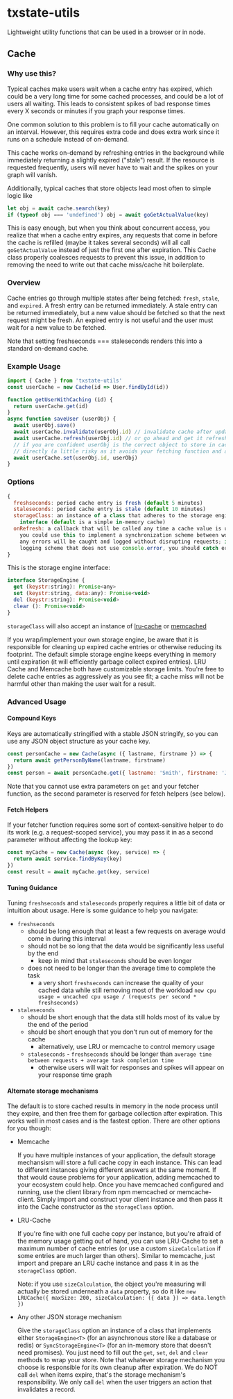# txstate-utils
Lightweight utility functions that can be used in a browser or in node.

## Cache
### Why use this?
Typical caches make users wait when a cache entry has expired, which could be a very long time for some cached processes, and could be a lot of users all waiting. This leads to consistent spikes of bad response times every X seconds or minutes if you graph your response times.

One common solution to this problem is to fill your cache automatically on an interval. However, this requires extra code and does extra work since it runs on a schedule instead of on-demand.

This cache works on-demand by refreshing entries in the background while immediately returning a slightly expired ("stale") result. If the resource is requested frequently, users will never have to wait and the spikes on your graph will vanish.

Additionally, typical caches that store objects lead most often to simple logic like
```javascript
let obj = await cache.search(key)
if (typeof obj === 'undefined') obj = await goGetActualValue(key)
```
This is easy enough, but when you think about concurrent access, you realize that when a cache entry expires, any requests that come in before the cache is refilled (maybe it takes several seconds) will all call `goGetActualValue` instead of just the first one after expiration. This Cache class properly coalesces requests to prevent this issue, in addition to removing the need to write out that cache miss/cache hit boilerplate.

### Overview
Cache entries go through multiple states after being fetched: `fresh`, `stale`, and `expired`. A fresh entry can be returned immediately. A stale entry can be returned immediately, but a new value should be fetched so that the next request might be fresh. An expired entry is not useful and the user must wait for a new value to be fetched.

Note that setting freshseconds === staleseconds renders this into a standard on-demand cache.

### Example Usage
```javascript
import { Cache } from 'txstate-utils'
const userCache = new Cache(id => User.findById(id))

function getUserWithCaching (id) {
  return userCache.get(id)
}
async function saveUser (userObj) {
  await userObj.save()
  await userCache.invalidate(userObj.id) // invalidate cache after update
  await userCache.refresh(userObj.id) // or go ahead and get it refreshed immediately
  // if you are confident userObj is the correct object to store in cache, you may set it
  // directly (a little risky as it avoids your fetching function and any logic it may be applying)
  await userCache.set(userObj.id, userObj)
}
```
### Options
```javascript
{
  freshseconds: period cache entry is fresh (default 5 minutes)
  staleseconds: period cache entry is stale (default 10 minutes)
  storageClass: an instance of a class that adheres to the storage engine
    interface (default is a simple in-memory cache)
  onRefresh: a callback that will be called any time a cache value is updated
    you could use this to implement a synchronization scheme between workers or instances
    any errors will be caught and logged without disrupting requests; if you have a custom
    logging scheme that does not use console.error, you should catch errors yourself
}
```
This is the storage engine interface:
```javascript
interface StorageEngine {
  get (keystr:string): Promise<any>
  set (keystr:string, data:any): Promise<void>
  del (keystr:string): Promise<void>
  clear (): Promise<void>
}
```
`storageClass` will also accept an instance of [lru-cache](https://www.npmjs.com/package/lru-cache) or [memcached](https://www.npmjs.com/package/memcached)

If you wrap/implement your own storage engine, be aware that it is responsible for cleaning up expired cache entries or otherwise reducing its footprint. The default simple storage engine keeps everything in memory until expiration (it will efficiently garbage collect expired entries). LRU Cache and Memcache both have customizable storage limits. You're free to delete cache entries as aggressively as you see fit; a cache miss will not be harmful other than making the user wait for a result.

### Advanced Usage
#### Compound Keys
Keys are automatically stringified with a stable JSON stringify, so you can use any JSON object structure as your cache key.
```javascript
const personCache = new Cache(async ({ lastname, firstname }) => {
  return await getPersonByName(lastname, firstname)
})
const person = await personCache.get({ lastname: 'Smith', firstname: 'John' })
```
Note that you cannot use extra parameters on `get` and your fetcher function, as the second parameter is reserved for fetch helpers (see below).
#### Fetch Helpers
If your fetcher function requires some sort of context-sensitive helper to do its work (e.g. a request-scoped service), you may pass it in as a second parameter without affecting the lookup key:
```javascript
const myCache = new Cache(async (key, service) => {
  return await service.findByKey(key)
})
const result = await myCache.get(key, service)
```
#### Tuning Guidance
Tuning `freshseconds` and `staleseconds` properly requires a little bit of data or intuition about usage. Here is some guidance to help you navigate:
* `freshseconds`
  * should be long enough that at least a few requests on average would come in during this interval
  * should not be so long that the data would be significantly less useful by the end
    * keep in mind that `staleseconds` should be even longer
  * does not need to be longer than the average time to complete the task
    * a very short `freshseconds` can increase the quality of your cached data while still removing most of the workload `new cpu usage = uncached cpu usage / (requests per second * freshseconds)`
* `staleseconds`
  * should be short enough that the data still holds most of its value by the end of the period
  * should be short enough that you don't run out of memory for the cache
    * alternatively, use LRU or memcache to control memory usage
  * `staleseconds` - `freshseconds` should be longer than `average time between requests + average task completion time`
    * otherwise users will wait for responses and spikes will appear on your response time graph

#### Alternate storage mechanisms
The default is to store cached results in memory in the node process until they expire, and then free them
for garbage collection after expiration. This works well in most cases and is the fastest option. There are other
options for you though:

* Memcache

  If you have multiple instances of your application, the default storage mechansism will store a full cache copy in each instance. This can lead to different instances giving different answers at the same moment. If that would cause problems for your application, adding memcached to your ecosystem could help. Once you have memcached configured and running, use the client library from npm memcached or memcache-client. Simply import and construct your client instance and then pass it into the Cache constructor as the `storageClass` option.

* LRU-Cache

  If you're fine with one full cache copy per instance, but you're afraid of the memory usage getting out of hand, you can use LRU-Cache to set a maximum number of cache entries (or use a custom `sizeCalculation` if some entries are much larger than others). Similar to memcache, just import and prepare an LRU cache instance and pass it in as the `storageClass` option.

  Note: if you use `sizeCalculation`, the object you're measuring will actually be stored underneath a `data` property, so
  do it like `new LRUCache({ maxSize: 200, sizeCalculation: ({ data }) => data.length })`

* Any other JSON storage mechanism

  Give the `storageClass` option an instance of a class that implements either `StorageEngine<T>` (for an asynchronous store like a database or redis) or `SyncStorageEngine<T>` (for an in-memory store that doesn't need promises). You just need to fill out the `get`, `set`, `del` and `clear` methods to wrap your store. Note that whatever storage mechanism you choose is responsible for its own cleanup after expiration. We do NOT call `del` when items expire, that's the storage mechanism's responsibility. We only call `del` when the user triggers an action that invalidates a record.
